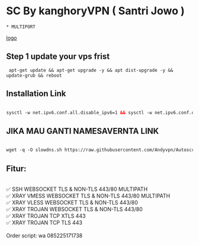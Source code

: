 
# SC By kanghoryVPN ( Santri Jowo )
```
* MULTIPORT
```
[logo](https://raw.githubusercontent.com/kanghoryVPN/Autoscript-vpn/main/SS.jpg
)
## Step 1 update your vps frist
```
 apt-get update && apt-get upgrade -y && apt dist-upgrade -y && update-grub && reboot
 ```
## Installation Link<br>

  ```html

sysctl -w net.ipv6.conf.all.disable_ipv6=1 && sysctl -w net.ipv6.conf.default.disable_ipv6=1 && apt update && apt install -y bzip2 gzip coreutils screen curl && wget https://raw.githubusercontent.com/Andyvpn/Autoscript-vpn/main/setupku.sh && chmod +x setupku.sh && ./setupku.sh
  ```
## JIKA MAU GANTI NAMESAVERNTA LINK<br>

  ```html

wget -q -O slowdns.sh https://raw.githubusercontent.com/Andyvpn/Autoscript-by-azi/main/autoscript-ssh-slowdns-main/slowdns.sh && chmod +x slowdns.sh && ./slowdns.sh
  ```  

## Fitur:
<br>
✅ SSH WEBSOCKET TLS & NON-TLS 443/80 MULTIPATH<br>
✅ XRAY VMESS WEBSOCKET TLS & NON-TLS 443/80 MULTIPATH<br>
✅ XRAY VLESS WEBSOCKET TLS & NON-TLS 443/80<br>
✅ XRAY TROJAN WEBSOCKET TLS & NON-TLS 443/80<br>
✅ XRAY TROJAN TCP XTLS 443<br>
✅ XRAY TROJAN TCP TLS 443<br>
<br>
Order script: wa 085225171738
